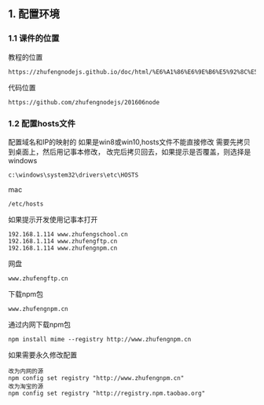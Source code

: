 ## 1. 配置环境 
### 1.1 课件的位置
教程的位置
```
https://zhufengnodejs.github.io/doc/html/%E6%A1%86%E6%9E%B6%E5%92%8C%E5%BA%93/gulp.html
```

代码位置
```
https://github.com/zhufengnodejs/201606node
```

### 1.2 配置hosts文件
配置域名和IP的映射的
如果是win8或win10,hosts文件不能直接修改
需要先拷贝到桌面上，然后用记事本修改，
改完后拷贝回去，如果提示是否覆盖，则选择是
windows
```
c:\windows\system32\drivers\etc\HOSTS
```

mac
```
/etc/hosts
```

如果提示开发使用记事本打开
```
192.168.1.114 www.zhufengschool.cn
192.168.1.114 www.zhufengftp.cn
192.168.1.114 www.zhufengnpm.cn
```

网盘
```
www.zhufengftp.cn
```

下载npm包
```
www.zhufengnpm.cn
```

通过内网下载npm包
```
npm install mime --registry http://www.zhufengnpm.cn
```

如果需要永久修改配置
```
改为内网的源
npm config set registry "http://www.zhufengnpm.cn"
改为淘宝的源
npm config set registry "http://registry.npm.taobao.org"
```


